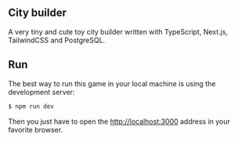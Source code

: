 ## City builder

A very tiny and cute toy city builder written with TypeScript, Next.js, TailwindCSS and PostgreSQL.

## Run 

The best way to run this game in your local machine is using the development server:

```bash
$ npm run dev
```

Then you just have to open the [http://localhost:3000](http://localhost:3000) address in your favorite browser.
